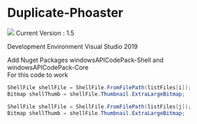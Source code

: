# Duplicate-Phoaster
![](https://github.com/raviverma2791747/Duplicate-Phoaster/blob/master/Duplicate/Icon.ico)
Current Version : 1.5<br>

Development Environment Visual Studio 2019<br>

Add Nuget Packages windowsAPICodePack-Shell and windowsAPICodePack-Core<br>
For this code to work <br>
```C#
ShellFile shellFile = ShellFile.FromFilePath(listFiles[i]);
Bitmap shellThumb = shellFile.Thumbnail.ExtraLargeBitmap;
```
```C#
ShellFile shellFile = ShellFile.FromFilePath(listFiles[j]);
Bitmap shellThumb = shellFile.Thumbnail.ExtraLargeBitmap;
```
